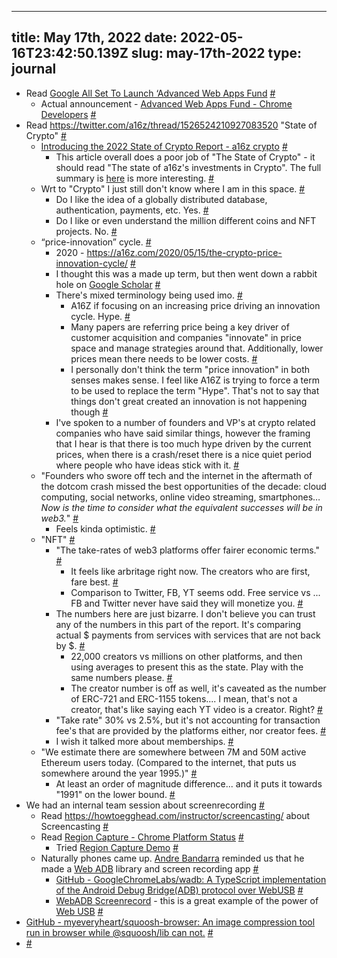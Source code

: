 
---
title: May 17th, 2022 
date: 2022-05-16T23:42:50.139Z
slug: may-17th-2022
type: journal
---
* Read [Google All Set To Launch &#8216;Advanced Web Apps Fund](https://www.digitalinformationworld.com/2022/05/google-all-set-to-launch-advanced-web.html) [#](#62bee4d8-1a02-4cbb-931b-29f8c93a94c1)<a name="62bee4d8-1a02-4cbb-931b-29f8c93a94c1"></a>
  * Actual announcement - [Advanced Web Apps Fund - Chrome Developers](https://developer.chrome.com/blog/advanced-web-apps-fund/) [#](#62bee4d8-272d-4e6e-9cc4-50e1cda9f9e3)<a name="62bee4d8-272d-4e6e-9cc4-50e1cda9f9e3"></a>
* Read https://twitter.com/a16z/thread/1526524210927083520 "State of Crypto" [#](#62bee4d8-622c-497d-a109-a75311e167cd)<a name="62bee4d8-622c-497d-a109-a75311e167cd"></a>
  * [Introducing the 2022 State of Crypto Report - a16z crypto](https://a16zcrypto.com/state-of-crypto-report-a16z-2022/) [#](#62bee4d8-509d-4b16-b253-4ae2a55e5b2f)<a name="62bee4d8-509d-4b16-b253-4ae2a55e5b2f"></a>
    * This article overall does a poor job of "The State of Crypto" - it should read "The state of a16z's investments in Crypto". The full summary is [here](https://a16zcrypto.com/wp-content/uploads/2022/05/state-of-crypto-2022_a16z-crypto.pdf) is more interesting. [#](#62bee4d8-97a3-449e-950d-3f7f595bf239)<a name="62bee4d8-97a3-449e-950d-3f7f595bf239"></a>
  * Wrt to "Crypto" I just still don't know where I am in this space. [#](#62bee4d8-6ffd-4f2b-99f8-833f6adf86a7)<a name="62bee4d8-6ffd-4f2b-99f8-833f6adf86a7"></a>
    * Do I like the idea of a globally distributed database, authentication, payments, etc. Yes. [#](#62bee4d8-a43c-4f5e-a430-ac0d869c4d6c)<a name="62bee4d8-a43c-4f5e-a430-ac0d869c4d6c"></a>
    * Do I like or even understand the million different coins and NFT projects. No. [#](#62bee4d8-1879-4634-a379-1422daf60f92)<a name="62bee4d8-1879-4634-a379-1422daf60f92"></a>
  * “price-innovation” cycle. [#](#62bee4d8-d37b-4650-bb75-fbc237e25269)<a name="62bee4d8-d37b-4650-bb75-fbc237e25269"></a>
    * 2020 - https://a16z.com/2020/05/15/the-crypto-price-innovation-cycle/ [#](#62bee4d8-6f5f-4a04-af27-06acd78074e4)<a name="62bee4d8-6f5f-4a04-af27-06acd78074e4"></a>
    * I thought this was a made up term, but then went down a rabbit hole on [Google Scholar](https://scholar.google.co.uk/scholar?q=%E2%80%9Cprice-innovation%E2%80%9D+cycle&hl=en&as_sdt=0&as_vis=1&oi=scholart) [#](#62bee4d8-d6dd-4c63-b39c-e3866030bf71)<a name="62bee4d8-d6dd-4c63-b39c-e3866030bf71"></a>
    * There's mixed terminology being used imo. [#](#62bee4d8-f481-4259-874d-87860b3777a7)<a name="62bee4d8-f481-4259-874d-87860b3777a7"></a>
      * A16Z if focusing on an increasing price driving an innovation cycle. Hype. [#](#62bee4d8-1220-4b2e-899f-079ad8a50666)<a name="62bee4d8-1220-4b2e-899f-079ad8a50666"></a>
      * Many papers are referring price being a key driver of customer acquisition and companies "innovate" in price space and manage strategies around that. Additionally, lower prices mean there needs to be lower costs. [#](#62bee4d8-7107-4ee1-88ea-0b9aa85cd24a)<a name="62bee4d8-7107-4ee1-88ea-0b9aa85cd24a"></a>
      * I personally don't think the term "price innovation" in both senses makes sense. I feel like A16Z is trying to force a term to be used to replace the term "Hype". That's not to say that things don't great created an innovation is not happening though [#](#62bee4d8-59a0-430f-80a5-1253d2b82cdc)<a name="62bee4d8-59a0-430f-80a5-1253d2b82cdc"></a>
    * I've spoken to a number of founders and VP's at crypto related companies who have said similar things, however the framing that I hear is that there is too much hype driven by the current prices, when there is a crash/reset there is a nice quiet period where people who have ideas stick with it. [#](#62bee4d8-3710-42a0-9a82-02bbc646aaed)<a name="62bee4d8-3710-42a0-9a82-02bbc646aaed"></a>
  * "Founders who swore off tech and the internet in the aftermath of the dotcom crash missed the best opportunities of the decade: cloud computing, social networks, online video streaming, smartphones… _Now is the time to consider what the equivalent successes will be in web3._" [#](#62bee4d8-37b3-4756-b338-b3e387300c87)<a name="62bee4d8-37b3-4756-b338-b3e387300c87"></a>
    * Feels kinda optimistic. [#](#62bee4d8-4dc6-49da-a64d-b7d0f8c645f8)<a name="62bee4d8-4dc6-49da-a64d-b7d0f8c645f8"></a>
  * "NFT" [#](#62bee4d8-40cd-4041-98f8-067234bb5940)<a name="62bee4d8-40cd-4041-98f8-067234bb5940"></a>
    * "The take-rates of web3 platforms offer fairer economic terms." [#](#62bee4d8-583e-4f7c-93b1-00516f070972)<a name="62bee4d8-583e-4f7c-93b1-00516f070972"></a>
      * It feels like arbritage right now. The creators who are first, fare best. [#](#62bee4d8-c0fd-4497-82c2-5cabf29d9caf)<a name="62bee4d8-c0fd-4497-82c2-5cabf29d9caf"></a>
      * Comparison to Twitter, FB, YT seems odd. Free service vs ... FB and Twitter never have said they will monetize you. [#](#62bee4d8-f6bd-4eae-815d-87d8f15e334a)<a name="62bee4d8-f6bd-4eae-815d-87d8f15e334a"></a>
    * The numbers here are just bizarre. I don't believe you can trust any of the numbers in this part of the report. It's comparing actual $ payments from services with services that are not back by $. [#](#62bee4d8-b357-4e06-953f-b856f069d6ee)<a name="62bee4d8-b357-4e06-953f-b856f069d6ee"></a>
      * 22,000 creators vs millions on other platforms, and then using averages to present this as the state. Play with the same numbers please. [#](#62bee4d8-fa15-4b61-92cf-5fd09a1764b3)<a name="62bee4d8-fa15-4b61-92cf-5fd09a1764b3"></a>
      * The creator number is off as well, it's caveated as the number of ERC-721 and ERC-1155 tokens.... I mean, that's not a creator, that's like saying each YT video is a creator. Right? [#](#62bee4d8-8e17-48ca-a9a1-c65f62295322)<a name="62bee4d8-8e17-48ca-a9a1-c65f62295322"></a>
    * "Take rate" 30% vs 2.5%, but it's not accounting for transaction fee's that are provided by the platforms either, nor creator fees. [#](#62bee4d8-d093-4739-9e85-8f58d8568b1b)<a name="62bee4d8-d093-4739-9e85-8f58d8568b1b"></a>
    * I wish it talked more about memberships. [#](#62bee4d8-b2ee-4e96-a3b3-45819c715c16)<a name="62bee4d8-b2ee-4e96-a3b3-45819c715c16"></a>
  * "We estimate there are somewhere between 7M and 50M active Ethereum users today. (Compared to the internet, that puts us somewhere around the year 1995.)" [#](#62bee4d8-cdb1-43e3-9b67-f0be8fd8b9aa)<a name="62bee4d8-cdb1-43e3-9b67-f0be8fd8b9aa"></a>
    * At least an order of magnitude difference... and it puts it towards "1991" on the lower bound. [#](#62bee4d8-4ca9-40e1-bdcd-1b38af5910d2)<a name="62bee4d8-4ca9-40e1-bdcd-1b38af5910d2"></a>
* We had an internal team session about screenrecording [#](#62bee4d8-85cb-4e4c-8796-cf69a05526e6)<a name="62bee4d8-85cb-4e4c-8796-cf69a05526e6"></a>
  * Read https://howtoegghead.com/instructor/screencasting/ about Screencasting [#](#62bee4d8-e757-4214-bd29-fee9a6faea07)<a name="62bee4d8-e757-4214-bd29-fee9a6faea07"></a>
  * Read [Region Capture - Chrome Platform Status](https://chromestatus.com/feature/5712447794053120) [#](#62bee4d8-907b-4ffd-ad66-11a3654172e2)<a name="62bee4d8-907b-4ffd-ad66-11a3654172e2"></a>
    * Tried [Region Capture Demo](https://w3c.github.io/mediacapture-region/demo/) [#](#62bee4d8-b497-4226-a2a8-eb73dcf8ed1a)<a name="62bee4d8-b497-4226-a2a8-eb73dcf8ed1a"></a>
  * Naturally phones came up. [Andre Bandarra](../entry/andre-bandarra) reminded us that he made a [Web ADB](../entry/web-adb) library and screen recording app [#](#62bee4d8-1905-4c03-b2a1-0af3a851511f)<a name="62bee4d8-1905-4c03-b2a1-0af3a851511f"></a>
    * [GitHub - GoogleChromeLabs/wadb: A TypeScript implementation of the Android Debug Bridge(ADB) protocol over WebUSB](https://github.com/GoogleChromeLabs/wadb/) [#](#62bee4d8-142c-4b19-a481-fb71e7ba6e98)<a name="62bee4d8-142c-4b19-a481-fb71e7ba6e98"></a>
    * [WebADB Screenrecord](https://screenrecord.bandarra.me/) - this is a great example of the power of [Web USB](../entry/web-usb) [#](#62bee4d8-beb5-4631-a7db-fad65e619628)<a name="62bee4d8-beb5-4631-a7db-fad65e619628"></a>
* [GitHub - myeveryheart/squoosh-browser: An image compression tool run in browser while @squoosh/lib can not.](https://github.com/myeveryheart/squoosh-browser) [#](#62bee4d8-f505-48c9-8c4f-4ad8b8859032)<a name="62bee4d8-f505-48c9-8c4f-4ad8b8859032"></a>
*  [#](#62bee4d8-0a00-4141-8e2a-8c7ff09daff3)<a name="62bee4d8-0a00-4141-8e2a-8c7ff09daff3"></a>

